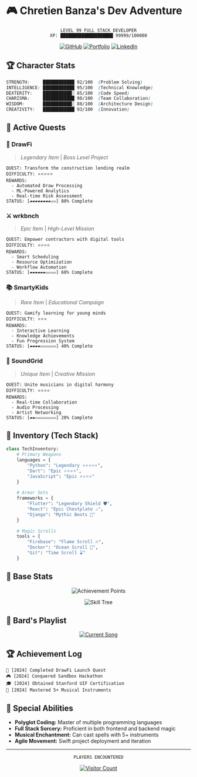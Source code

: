 # 🎮 Chretien Banza's Dev Adventure

<div align="center">

```
LEVEL 99 FULL STACK DEVELOPER
XP: ████████████████████ 99999/100000
```

[![GitHub](https://img.shields.io/badge/Join_My_Party-20232A?style=for-the-badge&logo=github&logoColor=white)](https://github.com/Chretienb)
[![Portfolio](https://img.shields.io/badge/View_Quest_Log-20232A?style=for-the-badge&logo=apple&logoColor=white)](https://chretienb.github.io/)
[![LinkedIn](https://img.shields.io/badge/Join_Guild-20232A?style=for-the-badge&logo=linkedin&logoColor=white)](https://www.linkedin.com/in/chretien-banza-042831242)

</div>

## 🏆 Character Stats

```css
STRENGTH:     ████████████ 92/100  (Problem Solving)
INTELLIGENCE: ████████████ 95/100  (Technical Knowledge)
DEXTERITY:    ███████████░ 85/100  (Code Speed)
CHARISMA:     ████████████ 90/100  (Team Collaboration)
WISDOM:       ███████████░ 88/100  (Architecture Design)
CREATIVITY:   ████████████ 93/100  (Innovation)
```

## 🎯 Active Quests

### 🔮 DrawFi
> *Legendary Item* | *Boss Level Project*
```
QUEST: Transform the construction lending realm
DIFFICULTY: ⭐⭐⭐⭐⭐
REWARDS: 
  - Automated Draw Processing
  - ML-Powered Analytics
  - Real-time Risk Assessment
STATUS: [▰▰▰▰▰▰▰▰▱▱] 80% Complete
```

### ⚔️ wrkbnch
> *Epic Item* | *High-Level Mission*
```
QUEST: Empower contractors with digital tools
DIFFICULTY: ⭐⭐⭐⭐
REWARDS:
  - Smart Scheduling
  - Resource Optimization
  - Workflow Automation
STATUS: [▰▰▰▰▰▰▱▱▱▱] 60% Complete
```

### 📚 SmartyKids
> *Rare Item* | *Educational Campaign*
```
QUEST: Gamify learning for young minds
DIFFICULTY: ⭐⭐⭐
REWARDS:
  - Interactive Learning
  - Knowledge Achievements
  - Fun Progression System
STATUS: [▰▰▰▰▱▱▱▱▱▱] 40% Complete
```

### 🎵 SoundGrid
> *Unique Item* | *Creative Mission*
```
QUEST: Unite musicians in digital harmony
DIFFICULTY: ⭐⭐⭐⭐
REWARDS:
  - Real-time Collaboration
  - Audio Processing
  - Artist Networking
STATUS: [▰▰▱▱▱▱▱▱▱▱] 20% Complete
```

## 🎒 Inventory (Tech Stack)

```python
class TechInventory:
    # Primary Weapons
    languages = {
        "Python": "Legendary ⭐⭐⭐⭐⭐",
        "Dart": "Epic ⭐⭐⭐⭐",
        "JavaScript": "Epic ⭐⭐⭐⭐"
    }
    
    # Armor Sets
    frameworks = {
        "Flutter": "Legendary Shield 🛡️",
        "React": "Epic Chestplate ⚔️",
        "Django": "Mythic Boots 👢"
    }
    
    # Magic Scrolls
    tools = {
        "Firebase": "Flame Scroll 🔥",
        "Docker": "Ocean Scroll 🌊",
        "Git": "Time Scroll ⌛"
    }
```

## 🏰 Base Stats

<div align="center">

![Achievement Points](https://github-readme-stats.vercel.app/api?username=Chretienb&show_icons=true&theme=radical&hide_border=true&title_color=ff64da&icon_color=a960ff&text_color=ffffff&bg_color=291B3E)

![Skill Tree](https://github-readme-stats.vercel.app/api/top-langs/?username=Chretienb&layout=compact&theme=radical&hide_border=true&title_color=ff64da&text_color=ffffff&bg_color=291B3E)

</div>

## 🎵 Bard's Playlist

<div align="center">

[![Current Song](https://spotify-github-profile.vercel.app/api/view?uid=chretienbanza&cover_image=true&theme=natemoo-re&show_offline=false&background_color=291B3E&interchange=true&bar_color=ff64da)](https://github.com/kittinan/spotify-github-profile)

</div>

## 🏆 Achievement Log

```
🎯 [2024] Completed DrawFi Launch Quest
🎮 [2024] Conquered Sandbox Hackathon
🎓 [2024] Obtained Stanford UIF Certification
🎵 [2024] Mastered 5+ Musical Instruments
```

## 🌟 Special Abilities

- **Polyglot Coding:** Master of multiple programming languages
- **Full Stack Sorcery:** Proficient in both frontend and backend magic
- **Musical Enchantment:** Can cast spells with 5+ instruments
- **Agile Movement:** Swift project deployment and iteration

---

<div align="center">

```
PLAYERS ENCOUNTERED
```
[![Visitor Count](https://komarev.com/ghpvc/?username=Chretienb&color=ff64da&style=for-the-badge&label=ADVENTURERS+MET)](https://github.com/Chretienb)

</div>
